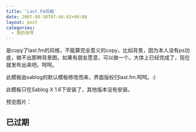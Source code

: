 ```yaml
---
title: 'Last.Fm风格'
date: 2007-09-30T07:44:42+00:00
layout: post
categories:
  - 我的世界
---
```

是copy了last.fm的风格，不能算完全意义的copy，比如背景，因为本人没有ps功底，做不出那种背景图，如果有朋友愿意，可以做一个。大体上已经完成了，现在就发布出来吧。呵呵。

此模板由sablog的默认模板修改而来，界面版权归last.fm.呵呵。:)

此模板只在Sablog X 1.6下安装了，其他版本没有安装。
<!--more-->
预览图片：
## 已过期